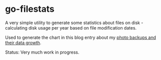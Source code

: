 # go-filestats

A very simple utility to generate some statistics about files on
disk - calculating disk usage per year based on file modification
dates.

Used to generate the chart in this blog entry about my
[photo backups and their data growth](https://monster.partyhat.co/article/photo-backup-evolution-2019-edition/).

Status: Very much work in progress. 
